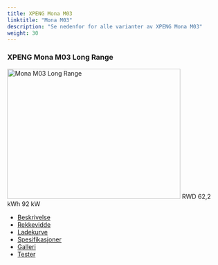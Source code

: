 ```yaml
---
title: XPENG Mona M03
linktitle: "Mona M03"
description: "Se nedenfor for alle varianter av XPENG Mona M03"
weight: 30
---
```

<!-- markdownlint-disable MD033 -->
<!-- markdownlint-disable MD010 -->
<div class="container p-3 mb-4 bg-body-tertiary rounded border">
<h3>XPENG Mona M03 Long Range</h3>
	<div class="row">
		<div class="col col-12 col-md-6">
			<a href="mona_m03_long_range/"><img src="https://media.evkx.net/multimedia/models/xpeng/mona_m03/mona_m03_long_range/main_1_xst.jpg" class="img-fluid" width="400px" height="300px" alt="Mona M03 Long Range" ></a>
<i class="bi bi-record2-fill"></i> RWD <i class="bi bi-battery-full"></i> 62,2 kWh <i class="bi bi-ev-station"></i> 92 kW 
		</div>
		<div class="col col-12 col-md-6">
			<ul class="list-group list-group-flush">
				<li class="list-group-item list-group-item-action"><a href="mona_m03_long_range/" class="text-decoration-none text-black"><i class="bi-car-front"></i> Beskrivelse</a></li>
				<li class="list-group-item list-group-item-action"><a href="mona_m03_long_range/rangeandconsumption/" class="text-decoration-none text-black" ><i class="bi-file-earmark-bar-graph"></i> Rekkevidde</a></li>
				<li class="list-group-item list-group-item-action"><a href="mona_m03_long_range/chargingcurve/" class="text-decoration-none text-black" ><i class="bi-battery-charging"></i> Ladekurve</a></li>
				<li class="list-group-item list-group-item-action"><a href="mona_m03_long_range/specifications/" class="text-decoration-none text-black" ><i class="bi-layout-text-sidebar-reverse"></i> Spesifikasjoner</a></li>
				<li class="list-group-item list-group-item-action"><a href="mona_m03_long_range/gallery/" class="text-decoration-none text-black" ><i class="bi-images"></i> Galleri</a></li>
				<li class="list-group-item list-group-item-action"><a href="mona_m03_long_range/reviews/" class="text-decoration-none text-black" ><i class="bi-person-video2"></i> Tester</a></li>
			</ul>
		</div>
	</div>
</div>
